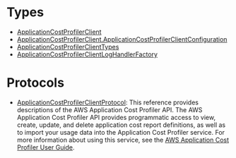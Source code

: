 # Types

  - [ApplicationCostProfilerClient](/aws-sdk-swift/reference/0.x/AWSApplicationCostProfiler/ApplicationCostProfilerClient)
  - [ApplicationCostProfilerClient.ApplicationCostProfilerClientConfiguration](/aws-sdk-swift/reference/0.x/AWSApplicationCostProfiler/ApplicationCostProfilerClient_ApplicationCostProfilerClientConfiguration)
  - [ApplicationCostProfilerClientTypes](/aws-sdk-swift/reference/0.x/AWSApplicationCostProfiler/ApplicationCostProfilerClientTypes)
  - [ApplicationCostProfilerClientLogHandlerFactory](/aws-sdk-swift/reference/0.x/AWSApplicationCostProfiler/ApplicationCostProfilerClientLogHandlerFactory)

# Protocols

  - [ApplicationCostProfilerClientProtocol](/aws-sdk-swift/reference/0.x/AWSApplicationCostProfiler/ApplicationCostProfilerClientProtocol):
    This reference provides descriptions of the AWS Application Cost Profiler API. The AWS Application Cost Profiler API provides programmatic access to view, create, update, and delete application cost report definitions, as well as to import your usage data into the Application Cost Profiler service. For more information about using this service, see the [AWS Application Cost Profiler User Guide](https://docs.aws.amazon.com/application-cost-profiler/latest/userguide/introduction.html).

